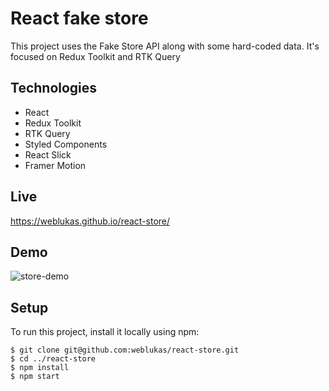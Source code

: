 # React fake store

This project uses the Fake Store API along with some hard-coded data. 
It's focused on Redux Toolkit and RTK Query
## Technologies

* React
* Redux Toolkit
* RTK Query
* Styled Components
* React Slick
* Framer Motion

## Live

https://weblukas.github.io/react-store/
## Demo
![store-demo](https://user-images.githubusercontent.com/30004725/162940571-2883878a-6e99-417f-a02a-a60e373eb986.gif)

## Setup
To run this project, install it locally using npm:

```
$ git clone git@github.com:weblukas/react-store.git
$ cd ../react-store
$ npm install
$ npm start
```

